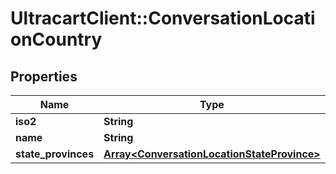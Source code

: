 # UltracartClient::ConversationLocationCountry

## Properties
Name | Type | Description | Notes
------------ | ------------- | ------------- | -------------
**iso2** | **String** |  | [optional] 
**name** | **String** |  | [optional] 
**state_provinces** | [**Array&lt;ConversationLocationStateProvince&gt;**](ConversationLocationStateProvince.md) |  | [optional] 


